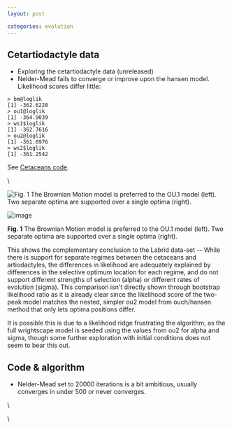 ```yaml
---
layout: post

categories: evolution
---
```






 





Cetartiodactyle data
--------------------

-   Exploring the cetartiodactyle data (unreleased)
-   Nelder-Mead fails to converge or improve upon the hansen model.
    Likelihood scores differ little:

~~~~ {.de1}
> bm@loglik
[1] -362.6228
> ou1@loglik
[1] -364.9039
> ws1$loglik
[1] -362.7616
> ou2@loglik
[1] -361.6976
> ws2$loglik
[1] -361.2542
~~~~

See [Cetaceans
code](http://github.com/cboettig/wrightscape/blob/8989487c30adbafb6e43ce8b6231722e278f58a5/demos/cetaceans.R "http://github.com/cboettig/wrightscape/blob/8989487c30adbafb6e43ce8b6231722e278f58a5/demos/cetaceans.R").

\

![Fig. 1 The Brownian Motion model is preferred to the OU.1 model
(left). Two separate optima are supported over a single optima
(right).](http://openwetware.org/images/thumb/4/4e/CetaceanModels.png/600px-CetaceanModels.png)

![image](/skins/common/images/magnify-clip.png)

**Fig. 1** The Brownian Motion model is preferred to the OU.1 model
(left). Two separate optima are supported over a single optima (right).

This shows the complementary conclusion to the Labrid data-set -- While
there is support for separate regimes between the cetaceans and
artiodactyles, the differences in likelihood are adequately explained by
differences in the selective optimum location for each regime, and do
not support different strengths of selection (alpha) or different rates
of evolution (sigma). This comparison isn't directly shown through
bootstrap likelihood ratio as it is already clear since the likelihood
score of the two-peak model matches the nested, simpler ou2 model from
ouch/hansen method that only lets optima positions differ.

It is possible this is due to a likelihood ridge frustrating the
algorithm, as the full wrightscape model is seeded using the values from
ou2 for alpha and sigma, though some further exploration with initial
conditions does not seem to bear this out.

Code & algorithm
----------------

-   Nelder-Mead set to 20000 iterations is a bit ambitious, usually
    converges in under 500 or never converges.

\

\

